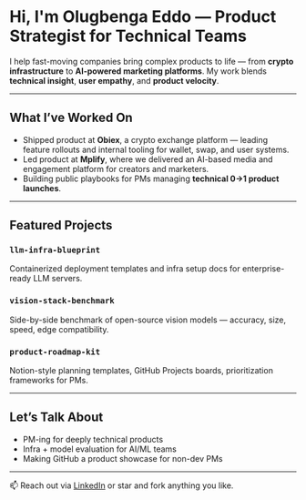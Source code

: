 # Hi, I'm Olugbenga Eddo — Product Strategist for Technical Teams

I help fast-moving companies bring complex products to life — from **crypto infrastructure** to **AI-powered marketing platforms**. My work blends **technical insight**, **user empathy**, and **product velocity**.

---

## What I’ve Worked On
- Shipped product at **Obiex**, a crypto exchange platform — leading feature rollouts and internal tooling for wallet, swap, and user systems.
- Led product at **Mplify**, where we delivered an AI-based media and engagement platform for creators and marketers.
- Building public playbooks for PMs managing **technical 0→1 product launches**.

---

## Featured Projects
### `llm-infra-blueprint`
Containerized deployment templates and infra setup docs for enterprise-ready LLM servers.

### `vision-stack-benchmark`
Side-by-side benchmark of open-source vision models — accuracy, size, speed, edge compatibility.

### `product-roadmap-kit`
Notion-style planning templates, GitHub Projects boards, prioritization frameworks for PMs.

---

## Let’s Talk About
- PM-ing for deeply technical products
- Infra + model evaluation for AI/ML teams
- Making GitHub a product showcase for non-dev PMs

---

📫 Reach out via [LinkedIn](https://linkedin.com/in/olugbenga-eddo) or star and fork anything you like.
